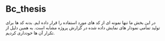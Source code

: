 # Bc_thesis
در این بخش ما تنها نمونه ای از کد های مورد استفاده را قرار داده ایم. بدنه کد ها برای تولید تمامی نمودار های نمایش داده شده در گزارش پروژه مشابه است. به همین دلیل از تکرار آن ها خودداری کردیم. 
